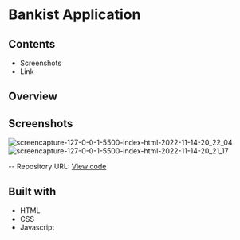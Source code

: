 # Bankist Application

## Contents
- Screenshots
- Link

## Overview

## Screenshots
![screencapture-127-0-0-1-5500-index-html-2022-11-14-20_22_04](https://user-images.githubusercontent.com/107273888/201747376-c37ffa5f-6d65-4fba-83ee-590830b138ca.png)
![screencapture-127-0-0-1-5500-index-html-2022-11-14-20_21_17](https://user-images.githubusercontent.com/107273888/201747394-41133743-684d-4cce-a1cb-865251e36ad7.png)

-- Repository URL: [View code](https://github.com/devemit/Bankist-App)

## Built with
- HTML
- CSS 
- Javascript

